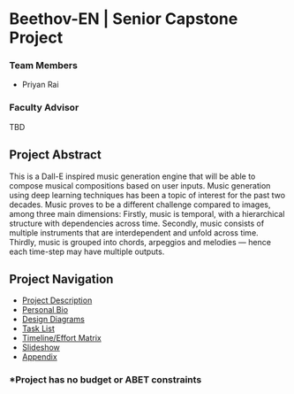 # Beethov-EN | Senior Capstone Project

### Team Members
- Priyan Rai

### Faculty Advisor
TBD

## Project Abstract
This is a Dall-E inspired music generation engine that will be able to compose musical compositions based on user inputs. Music generation using deep learning techniques has been a topic of interest for the past two decades. Music proves to be a different challenge compared to images, among three main dimensions: Firstly, music is temporal, with a hierarchical structure with dependencies across time. Secondly, music consists of multiple instruments that are interdependent and unfold across time. Thirdly, music is grouped into chords, arpeggios and melodies — hence each time-step may have multiple outputs.

## Project Navigation
- [Project Description](README.md)
- [Personal Bio](Homework_Submissions/Professional_Bio_PriyanRai.md)
- [Design Diagrams](Homework_Submissions/Design_Diagrams)
- [Task List](Homework_Submissions/Task_List.md)
- [Timeline/Effort Matrix](Homework_Submissions/Task_List.md)
- [Slideshow](Homework_Submissions/Task_List.md)
- [Appendix](Homework_Submissions/Task_List.md)

### *Project has no budget or ABET constraints
